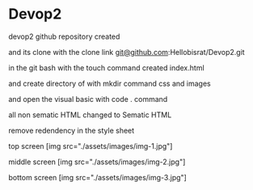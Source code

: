 # Devop2

<!-- bisrat mengesha assignment 1 -->

devop2 github repository created

and its clone with the clone link git@github.com:Hellobisrat/Devop2.git

in the git bash
with the touch command created index.html

and create directory of with mkdir command css and images

and open the visual basic with code . command

all non sematic HTML changed to Sematic HTML

remove redendency in the style sheet

top screen [img src="./assets/images/img-1.jpg"]

middle screen [img src="./assets/images/img-2.jpg"]

bottom screen [img src="./assets/images/img-3.jpg"]
